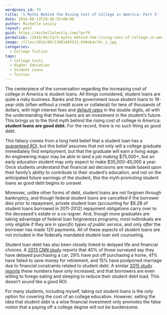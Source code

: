 ```yaml
---
wordpress_id: 79
title: '5 Myths Behind the Rising Cost of College in America: Part 3'
date: 2016-08-13T20:46:52+00:00
author: Michelle Lessly
layout: post
guid: https://michellelessly.com/?p=79
permalink: /2016/08/13/5-myths-behind-the-rising-cost-of-college-in-america-part-3/
image: /files/2016/08/13001465513_649eb4c74c_z.jpg
categories:
  - College Tuition
tags:
  - College Costs
  - Higher Education
  - Student Loans
  - Tuition
---
```

The centerpiece of the conversation regarding the increasing cost of college in America is student loans. All things considered, student loans are quite a risky business. Banks and the government issue student loans to 18-year olds (often without a credit score or collateral) for tens of thousands of dollars, with high interest fees and [default rates](https://studentaid.ed.gov/sa/about/data-center/student/default) in the double digits, all with the understanding that these loans are an investment in the student’s future. This brings us to the third myth behind the rising cost of college in America: **student loans are good debt.** For the record, there is _no_ such thing as good debt.

This fallacy comes from a long held belief that a student loan has a [guaranteed ROI](http://www.forbes.com/sites/robertfarrington/2014/04/21/student-loan-debt-the-best-and-worst-debt-to-have/#3abe9f636abf), but this belief assumes that not only will a college graduate immediately find employment, but that the graduate will earn a living wage. An engineering major may be able to land a job making $75,000+, but an early education student may only expect to make $35,000-40,000 a year. Once students understand that financial aid decisions are made based upon their family’s ability to contribute to their student’s education, and not on the anticipated future earnings of the student, this the myth promoting student loans as good debt begins to unravel.

Moreover, unlike other forms of debt, student loans are not forgiven through bankruptcy, and though federal student loans are cancelled if the borrower dies prior to repayment, private student loan (accounting for $6.2B of student loans borrowed in 2011-2012) repayment obligations carry over to the deceased's estate or a co-signer. And, though more graduates are taking advantage of federal loan forgiveness programs, most individuals are only eligible if they are in _specific types of public service_, and only _after_ the borrower has made 120 payments. All of these aspects of student loans are not included in the federally mandated student loan exit counseling.

Student loan debt has also been closely linked to delayed life and financial choices. A [2013 CNN study](http://money.cnn.com/2013/05/09/pf/college/student-loan-debt/) reports that 40% of those surveyed say they have delayed purchasing a car, 29% have put off purchasing a home, 41% have failed to save money for retirement, and 15% have postponed marriage due to financial constraints related to student debt. A similar [2015 study reports](https://studentloanhero.com/press/2015-student-loan-burden-report-student-loan-hero/) these numbers have only increased, and that borrowers are even willing to forego eating and sleeping to reduce their student debt load. This doesn’t sound like a good ROI.

For many students, including myself, taking out student loans is the only option for covering the cost of an college education. However, selling the idea that student debt is a wise financial investment only promotes the false notion that a paying off a college degree will not be burdensome.
